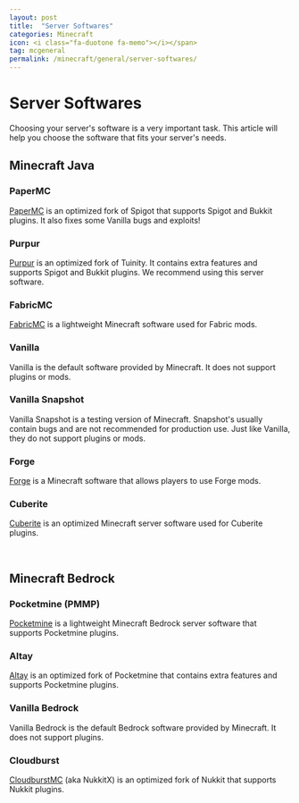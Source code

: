 ```yaml
---
layout: post
title:  "Server Softwares"
categories: Minecraft
icon: <i class="fa-duotone fa-memo"></i></span>
tag: mcgeneral
permalink: /minecraft/general/server-softwares/
---
```


# Server Softwares
Choosing your server's software is a very important task. This article will help you choose the software that fits your server's needs.

## Minecraft Java

### PaperMC
[PaperMC](https://papermc.io) is an optimized fork of Spigot that supports Spigot and Bukkit plugins. It also fixes some Vanilla bugs and exploits!

### Purpur
[Purpur](https://purpur.pl3x.net/) is an optimized fork of Tuinity. It contains extra features and supports Spigot and Bukkit plugins. We recommend using this server software.

### FabricMC
[FabricMC](https://fabricmc.net) is a lightweight Minecraft software used for Fabric mods.

### Vanilla
Vanilla is the default software provided by Minecraft. It does not support plugins or mods.

### Vanilla Snapshot
Vanilla Snapshot is a testing version of Minecraft. Snapshot's usually contain bugs and are not recommended for production use. Just like Vanilla, they do not support plugins or mods.

### Forge
[Forge](https://files.minecraftforge.net/net/minecraftforge/forge) is a Minecraft software that allows players to use Forge mods.

### Cuberite 
[Cuberite](https://cuberite.org/) is an optimized Minecraft server software used for Cuberite plugins.

<br>

## Minecraft Bedrock

### Pocketmine (PMMP)
[Pocketmine](https://www.pocketmine.net) is a lightweight Minecraft Bedrock server software that supports Pocketmine plugins.

### Altay
[Altay](https://github.com/TuranicTeam/Altay) is an optimized fork of Pocketmine that contains extra features and supports Pocketmine plugins.

### Vanilla Bedrock
Vanilla Bedrock is the default Bedrock software provided by Minecraft. It does not support plugins.

### Cloudburst
[CloudburstMC](https://cloudburstmc.org) (aka NukkitX) is an optimized fork of Nukkit that supports Nukkit plugins.